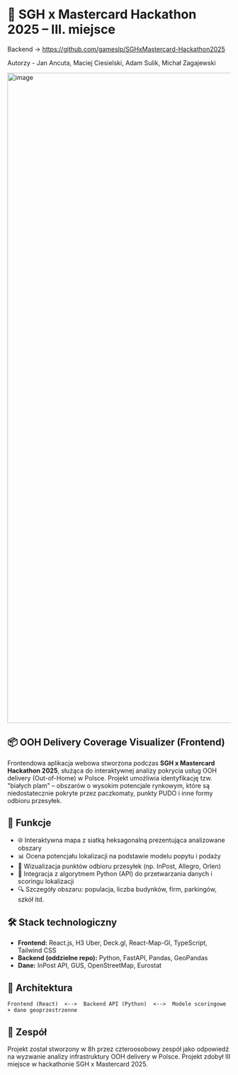# 🥉 SGH x Mastercard Hackathon 2025 – III. miejsce

Backend -> https://github.com/gameslp/SGHxMastercard-Hackathon2025

Autorzy - Jan Ancuta, Maciej Ciesielski, Adam Sulik, Michał Zagajewski

<img width="1469" alt="image" src="https://github.com/user-attachments/assets/d868719c-3bd2-4e88-b1eb-4661aecede42" />

## 📦 OOH Delivery Coverage Visualizer (Frontend)

Frontendowa aplikacja webowa stworzona podczas **SGH x Mastercard Hackathon 2025**, służąca do interaktywnej analizy pokrycia usług OOH delivery (Out-of-Home) w Polsce. Projekt umożliwia identyfikację tzw. "białych plam" – obszarów o wysokim potencjale rynkowym, które są niedostatecznie pokryte przez paczkomaty, punkty PUDO i inne formy odbioru przesyłek.

## 🚀 Funkcje

- 🌐 Interaktywna mapa z siatką heksagonalną prezentująca analizowane obszary
- 📊 Ocena potencjału lokalizacji na podstawie modelu popytu i podaży
- 📍 Wizualizacja punktów odbioru przesyłek (np. InPost, Allegro, Orlen)
- 🧠 Integracja z algorytmem Python (API) do przetwarzania danych i scoringu lokalizacji
- 🔍 Szczegóły obszaru: populacja, liczba budynków, firm, parkingów, szkół itd.

## 🛠️ Stack technologiczny

- **Frontend:** React.js, H3 Uber, Deck.gl, React-Map-Gl, TypeScript, Tailwind CSS
- **Backend (oddzielne repo):** Python, FastAPI, Pandas, GeoPandas
- **Dane:** InPost API, GUS, OpenStreetMap, Eurostat

## 🧩 Architektura

```
Frontend (React)  <-->  Backend API (Python)  <-->  Modele scoringowe + dane geoprzestrzenne
```

## 🧠 Zespół

Projekt został stworzony w 8h przez czteroosobowy zespół jako odpowiedź na wyzwanie analizy infrastruktury OOH delivery w Polsce. Projekt zdobył III miejsce w hackathonie SGH x Mastercard 2025.
